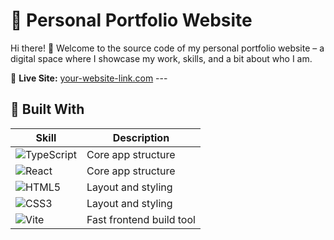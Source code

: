 # 🚀 Personal Portfolio Website

Hi there! 👋 Welcome to the source code of my personal portfolio website – a digital space where I showcase my work, skills, and a bit about who I am.

🔗 **Live Site:** [your-website-link.com](https://your-website-link.com) ---

## 🧰 Built With

| Skill | Description |
|---|---|
| ![TypeScript](https://img.shields.io/badge/TypeScript-007ACC?style=for-the-badge&logo=typescript&logoColor=white) | Core app structure |
| ![React](https://img.shields.io/badge/React-61DAFB?style=for-the-badge&logo=react&logoColor=white) | Core app structure |
| ![HTML5](https://img.shields.io/badge/HTML5-E34F26?style=for-the-badge&logo=html5&logoColor=white) | Layout and styling |
| ![CSS3](https://img.shields.io/badge/CSS3-1572B6?style=for-the-badge&logo=css3&logoColor=white) | Layout and styling |
| ![Vite](https://img.shields.io/badge/Vite-646CFF?style=for-the-badge&logo=vite&logoColor=white) | Fast frontend build tool |



